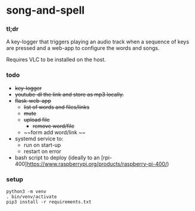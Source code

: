 # song-and-spell

### tl;dr

A key-logger that triggers playing an audio track when a sequence of keys are pressed and  a web-app to configure the words and songs.

Requires VLC to be installed on the host.

### todo 

* ~~key-logger~~
* ~~youtube-dl the link and store as mp3 locally.~~
* ~~flask-web-app~~
    * ~~list of words and files/links~~
    * ~~mute~~
    * ~~upload file~~
      * ~~remove word/file~~
    * ~~form add word/link ~~
* systemd service to:
    * run on start-up
    * restart on error
* bash script to deploy (ideally to an [rpi-400]https://www.raspberrypi.org/products/raspberry-pi-400/)

### setup
```
python3 -m venv
. bin/venv/activate
pip3 install -r requirements.txt
```
